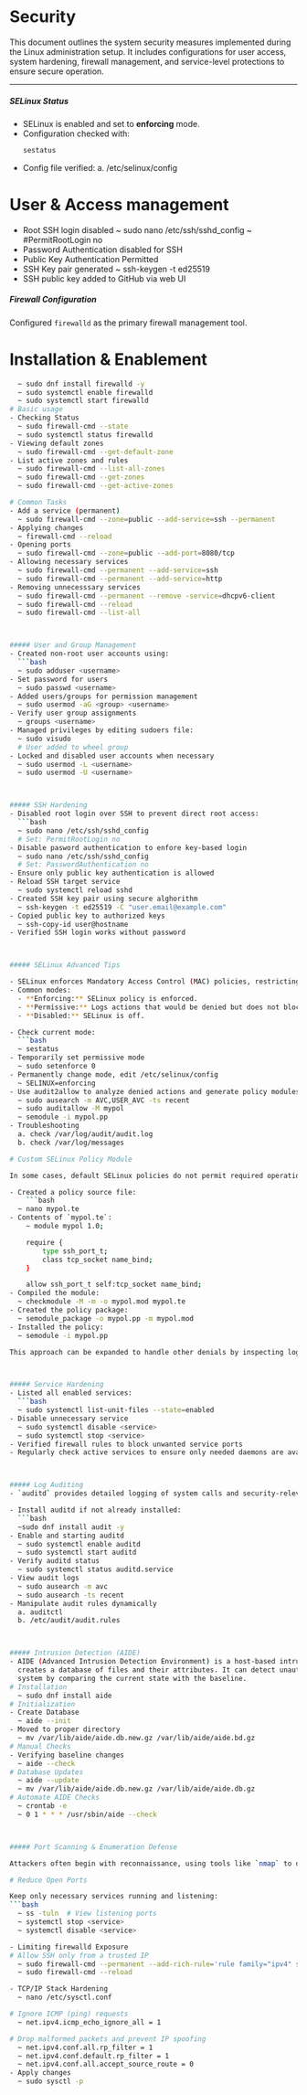 # Security

This document outlines the system security measures implemented during the Linux administration setup. It includes configurations for user access, system hardening, firewall management, and service-level protections to ensure secure operation.

---

##### SELinux Status

- SELinux is enabled and set to **enforcing** mode.
- Configuration checked with:
  ```bash
  sestatus
- Config file verified:
  a. /etc/selinux/config
# User & Access management 
- Root SSH login disabled
  ~ sudo nano /etc/ssh/sshd_config
  ~ #PermitRootLogin no
- Password Authentication disabled for SSH
- Public Key Authentication Permitted
- SSH Key pair generated
  ~ ssh-keygen -t ed25519
- SSH public key added to GitHub via web UI



##### Firewall Configuration

Configured `firewalld` as the primary firewall management tool.

# Installation & Enablement
```bash
  ~ sudo dnf install firewalld -y
  ~ sudo systemctl enable firewalld
  ~ sudo systemctl start firewalld
# Basic usage
- Checking Status
  ~ sudo firewall-cmd --state
  ~ sudo systemctl status firewalld
- Viewing default zones
  ~ sudo firewall-cmd --get-default-zone
- List active zones and rules
  ~ sudo firewall-cmd --list-all-zones
  ~ sudo firewall-cmd --get-zones
  ~ sudo firewall-cmd --get-active-zones

# Common Tasks
- Add a service (permanent)
  ~ sudo firewall-cmd --zone=public --add-service=ssh --permanent
- Applying changes
  ~ firewall-cmd --reload
- Opening ports
  ~ sudo firewall-cmd --zone=public --add-port=8080/tcp
- Allowing necessary services
  ~ sudo firewall-cmd --permanent --add-service=ssh
  ~ sudo firewall-cmd --permanent --add-service=http
- Removing unnecesssary services
  ~ sudo firewall-cmd --permanent --remove -service=dhcpv6-client
  ~ sudo firewall-cmd --reload
  ~ sudo firewall-cmd --list-all



##### User and Group Management
- Created non-root user accounts using:
  ```bash
  ~ sudo adduser <username>
- Set password for users
  ~ sudo passwd <username>
- Added users/groups for permission management
  ~ sudo usermod -aG <group> <username>
- Verify user group assignments
  ~ groups <username>
- Managed privileges by editing sudoers file:
  ~ sudo visudo
  # User added to wheel group
- Locked and disabled user accounts when necessary
  ~ sudo usermod -L <username>
  ~ sudo usermod -U <username>



##### SSH Hardening
- Disabled root login over SSH to prevent direct root access:
  ```bash
  ~ sudo nano /etc/ssh/sshd_config
  # Set: PermitRootLogin no
- Disable pasword authentication to enfore key-based login
  ~ sudo nano /etc/ssh/sshd_config
  # Set: PasswordAuthentication no
- Ensure only public key authentication is allowed
- Reload SSH target service
  ~ sudo systemctl reload sshd
- Created SSH key pair using secure alghorithm
  ~ ssh-keygen -t ed25519 -C "user.email@example.com"
- Copied public key to authorized keys
  ~ ssh-copy-id user@hostname
- Verified SSH login works without password



##### SELinux Advanced Tips

- SELinux enforces Mandatory Access Control (MAC) policies, restricting what processes can do.
- Common modes:
  - **Enforcing:** SELinux policy is enforced.
  - **Permissive:** Logs actions that would be denied but does not block them.
  - **Disabled:** SELinux is off.

- Check current mode:
  ```bash
  ~ sestatus
- Temporarily set permissive mode
  ~ sudo setenforce 0
- Permanently change mode, edit /etc/selinux/config
  ~ SELINUX=enforcing
- Use audit2allow to analyze denied actions and generate policy modules
  ~ sudo ausearch -m AVC,USER_AVC -ts recent
  ~ sudo auditallow -M mypol
  ~ semodule -i mypol.pp
- Troubleshooting
  a. check /var/log/audit/audit.log
  b. check /var/log/messages

# Custom SELinux Policy Module

In some cases, default SELinux policies do not permit required operations. A custom policy can be written and installed to allow specific actions.

- Created a policy source file:
    ```bash
  ~ nano mypol.te
- Contents of `mypol.te`:
    ~ module mypol 1.0;

    require {
        type ssh_port_t;
        class tcp_socket name_bind;
    }

    allow ssh_port_t self:tcp_socket name_bind;
- Compiled the module:
  ~ checkmodule -M -m -o mypol.mod mypol.te
- Created the policy package:
  ~ semodule_package -o mypol.pp -m mypol.mod
- Installed the policy:
  ~ semodule -i mypol.pp

This approach can be expanded to handle other denials by inspecting logs (e.g., using `audit2allow`)



##### Service Hardening
- Listed all enabled services:
  ```bash
  ~ sudo systemctl list-unit-files --state=enabled
- Disable unnecessary service
  ~ sudo systemctl disable <service>
  ~ sudo systemctl stop <service>
- Verified firewall rules to block unwanted service ports
- Regularly check active services to ensure only needed daemons are available



##### Log Auditing
- `auditd` provides detailed logging of system calls and security-relevant events.

- Install auditd if not already installed:
  ```bash
  ~sudo dnf install audit -y
- Enable and starting auditd
  ~ sudo systemctl enable auditd
  ~ sudo systemctl start auditd
- Verify auditd status
  ~ sudo systemctl status auditd.service
- View audit logs
  ~ sudo ausearch -m avc
  ~ sudo ausearch -ts recent
- Manipulate audit rules dynamically
  a. auditctl
  b. /etc/audit/audit.rules



##### Intrusion Detection (AIDE)
- AIDE (Advanced Intrusion Detection Environment) is a host-based intrusion detection system that 
  creates a database of files and their attributes. It can detect unauthorized changes to the 
  system by comparing the current state with the baseline.
# Installation
  ~ sudo dnf install aide
# Initialization
- Create Database
  ~ aide --init
- Moved to proper directory
  ~ mv /var/lib/aide/aide.db.new.gz /var/lib/aide/aide.bd.gz
# Manual Checks
- Verifying baseline changes
  ~ aide --check
# Database Updates
  ~ aide --update
  ~ mv /var/lib/aide/aide.db.new.gz /var/lib/aide/aide.db.gz
# Automate AIDE Checks
  ~ crontab -e
  ~ 0 1 * * * /usr/sbin/aide --check



##### Port Scanning & Enumeration Defense

Attackers often begin with reconnaissance, using tools like `nmap` to discover open ports and services. Hardening the system against such scans is a key part of proactive security.

# Reduce Open Ports

Keep only necessary services running and listening:
```bash
  ~ ss -tuln  # View listening ports
  ~ systemctl stop <service>
  ~ systemctl disable <service>

- Limiting firewalld Exposure
# Allow SSH only from a trusted IP
  ~ sudo firewall-cmd --permanent --add-rich-rule='rule family="ipv4" source address="192.168.1.100" service name="ssh" accept'
  ~ sudo firewall-cmd --reload

- TCP/IP Stack Hardening
  ~ nano /etc/sysctl.conf

# Ignore ICMP (ping) requests
  ~ net.ipv4.icmp_echo_ignore_all = 1

# Drop malformed packets and prevent IP spoofing
  ~ net.ipv4.conf.all.rp_filter = 1
  ~ net.ipv4.conf.default.rp_filter = 1
  ~ net.ipv4.conf.all.accept_source_route = 0
- Apply changes
  ~ sudo sysctl -p


